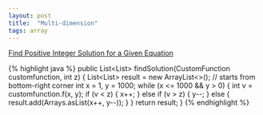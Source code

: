 ```yaml
---
layout: post
title:  "Multi-dimension"
tags: array
---
```

[Find Positive Integer Solution for a Given Equation][find-positive-integer-solution-for-a-given-equation]

{% highlight java %}
public List<List<Integer>> findSolution(CustomFunction customfunction, int z) {
    List<List<Integer>> result = new ArrayList<>();
    // starts from bottom-right corner
    int x = 1, y = 1000;
    while (x <= 1000 && y > 0) {
        int v = customfunction.f(x, y);
        if (v < z) {
            x++;
        } else if (v > z) {
            y--;
        } else {
            result.add(Arrays.asList(x++, y--));
        }
    }
    return result;
}
{% endhighlight %}

[find-positive-integer-solution-for-a-given-equation]: https://leetcode.com/problems/find-positive-integer-solution-for-a-given-equation/
